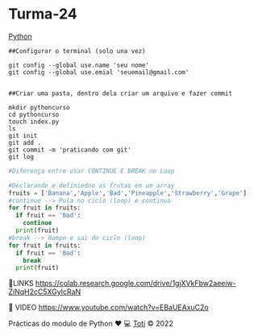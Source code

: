 # Turma-24

[Python](https://www.python.org/) 

```git
##Configurar o terminal (solo una vez)

git config --global use.name 'seu nome'
git config --global use.emial 'seuemail@gmail.com'


##Criar uma pasta, dentro dela criar um arquivo e fazer commit

mkdir pythoncurso
cd pythoncurso
touch index.py
ls
git init
git add .
git commit -m 'praticando com git'
git log
```

```python
#Diferença entre usar CONTINUE E BREAK no Loop

#Declarando e definiedno as frutas em um array
fruits = ['Banana','Apple','Bad','Pineapple','Strawberry','Grape']
#continue --> Pula no ciclo (loop) e continua 
for fruit in fruits:
  if fruit == 'Bad':
    continue
  print(fruit)
#break --> Rompe e sai do ciclo (loop)
for fruit in fruits:
  if fruit == 'Bad':
    break
  print(fruit)
```
📎LINKS
https://colab.research.google.com/drive/1gjXVkFbw2aeeiw-ZiNqH2cC5XGyIcRaN

🎦 VIDEO
https://www.youtube.com/watch?v=EBaUEAxuC2o

Prácticas do modulo de Python :heart: 💻 [Toti](https://totidiversidade.com.br/) © 2022
